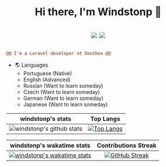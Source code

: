 <h1 align="center"> 
  Hi there, I'm Windstonp 👋
  <br />
  
  <div align="center">
      
   [![](https://img.shields.io/badge/-linkedin-0073B1?style=flat-square)](https://www.linkedin.com/in/windstonp/)
   [![](https://img.shields.io/badge/-twitter-1C9CEA?style=flat-square)](https://twitter.com/windstonp)
   
  </div>
</h1>

```diff
@@ I'm a Laravel developer at Doutbox @@

```

- 🌎 Languages
  - Portuguese (Native) 
  -  English (Advanced) 
  - Russian (Want to learn someday) 
  - Czech (Want to learn someday)
  - German (Want to learn someday)
  - Japanese (Want to learn someday)

| windstonp's stats | Top Langs |
| :--: | :--: |
| ![windstonp's github stats](https://github-readme-stats.vercel.app/api?username=windstonp&show_icons=true&theme=radical) | [![Top Langs](https://github-readme-stats.vercel.app/api/top-langs/?username=windstonp&layout=compact&theme=radical)](https://github.com/anuraghazra/github-readme-stats) |

| windstonp's wakatime stats  | Contributions Streak |
| :--: | :--: |
| [![windstonp's wakatime stats](https://github-readme-stats.vercel.app/api/wakatime?username=windstonp&theme=radical&layout=compact)](https://github.com/anuraghazra/github-readme-stats) | [![GitHub Streak](https://github-readme-streak-stats.herokuapp.com/?user=windstonp&theme=radical)](https://github.com/DenverCoder1/github-readme-streak-stats) |


